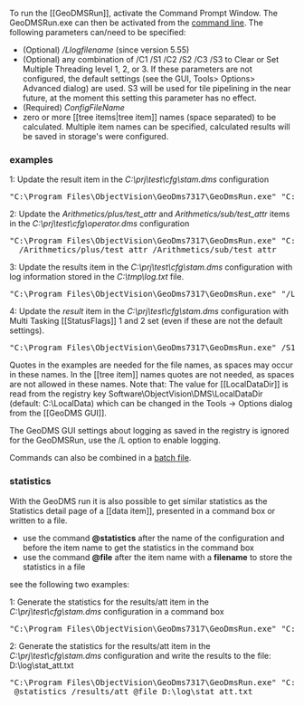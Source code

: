 To run the [[GeoDMSRun]], activate the Command Prompt Window. The GeoDMSRun.exe can then be activated from the [command line](https://en.wikipedia.org/wiki/Command-line_interface). The following parameters can/need to be specified:

-   (Optional) */Llogfilename* (since version 5.55)
-   (Optional) any combination of /C1 /S1 /C2 /S2 /C3 /S3 to Clear or Set Multiple Threading level 1, 2, or 3. If these parameters are not     configured, the default settings (see the GUI, Tools> Options> Advanced dialog) are used. S3 will be used for tile pipelining in the near future, at the moment this setting this parameter has no effect.
-   (Required) *ConfigFileName*
-   zero or more [[tree items|tree item]] names (space separated) to be calculated. Multiple item names can be specified, calculated results will be saved in storage's were configured.

### examples

1: Update the result item in the *C:\prj\test\cfg\stam.dms* configuration

<pre>
"C:\Program Files\ObjectVision\GeoDms7317\GeoDmsRun.exe" "C:\prj\test\cfg\stam.dms" /result          `
</pre>

2: Update the *Arithmetics/plus/test_attr* and *Arithmetics/sub/test_attr* items in the *C:\prj\test\cfg\operator.dms* configuration

<pre>
"C:\Program Files\ObjectVision\GeoDms7317\GeoDmsRun.exe" "C:\prj\test\cfg\operator.dms" 
  /Arithmetics/plus/test_attr /Arithmetics/sub/test_attr       
</pre>

3: Update the results item in the *C:\prj\test\cfg\stam.dms* configuration with log information stored in the *C:\tmp\log.txt* file.

<pre>
"C:\Program Files\ObjectVision\GeoDms7317\GeoDmsRun.exe" "/LC:\tmp\log.txt" "C:\prj\test\cfg\stam.dms" /result
</pre>


4: Update the *result* item in the *C:\prj\test\cfg\stam.dms* configuration with Multi Tasking [[StatusFlags]] 1 and 2 set (even if
these are not the default settings).

<pre>
"C:\Program Files\ObjectVision\GeoDms7317\GeoDmsRun.exe" /S1 /S2 "C:\prj\test\cfg\stam.dms" /result
</pre>

Quotes in the examples are needed for the file names, as spaces may occur in these names. In the [[tree item]] names
quotes are not needed, as spaces are not allowed in these names. Note that: The value for [[LocalDataDir]] is read
from the registry key Software\ObjectVision\DMS\LocalDataDir (default: C:\LocalData) which can be changed in the Tools -> Options
dialog from the [[GeoDMS GUI]]. 

The GeoDMS GUI settings about logging as saved in the registry is ignored for the GeoDMSRun, use the /L option to enable logging.

Commands can also be combined in a [batch file](https://en.wikipedia.org/wiki/Batch_file).

### statistics

With the GeoDMS run it is also possible to get similar statistics as the Statistics detail page of a [[data item]], presented in a command box or written to a file.

-   use the command **@statistics** after the name of the configuration and before the item name to get the statistics in the command box
-   use the command **@file** after the item name with a **filename** to store the statistics in a file

see the following two examples:

1: Generate the statistics for the results/att item in the *C:\prj\test\cfg\stam.dms* configuration in a command
box

<pre>
"C:\Program Files\ObjectVision\GeoDms7317\GeoDmsRun.exe" "C:\prj\test\cfg\stam.dms"  @statistics /results/att
</pre>

2: Generate the statistics for the results/att item in the *C:\prj\test\cfg\stam.dms* configuration and write the results to the file: D:\log\stat_att.txt

<pre>
"C:\Program Files\ObjectVision\GeoDms7317\GeoDmsRun.exe" "C:\svn\GeoDMS\dev\webgen\cfg\dms.dms" <BR> @statistics /results/att @file D:\log\stat_att.txt
</pre>
